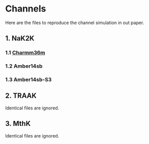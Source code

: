 # Channels
Here are the files to reproduce the channel simulation in out paper.  
## 1. NaK2K
### 1.1 [Charmm36m](NaK2K/01-Charmm36m/HRE/)
### 1.2 Amber14sb
### 1.3 Amber14sb-S3

## 2. TRAAK
Identical files are ignored.  

## 3. MthK
Identical files are ignored.  
